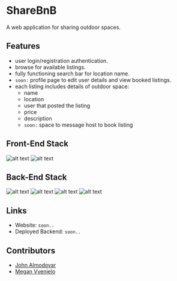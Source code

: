 # ShareBnB

A web application for sharing outdoor spaces.

## Features

- user login/registration authentication.
- browse for available listings.
- fully functioning search bar for location name.
- `soon:` profile page to edit user details and view booked listings.
- each listing includes details of outdoor space:
  - name
  - location
  - user that posted the listing
  - price
  - description
  - `soon:` space to message host to book listing

## Front-End Stack

![alt text](https://img.shields.io/badge/React-20232A?style=for-the-badge&logo=react&logoColor=61DAFB)
![alt text](https://img.shields.io/badge/Bootstrap-563D7C?style=for-the-badge&logo=bootstrap&logoColor=white)

## Back-End Stack

![alt text](https://img.shields.io/badge/Node.js-43853D?style=for-the-badge&logo=node.js&logoColor=white)
![alt text](https://img.shields.io/badge/Express.js-404D59?style=for-the-badge)
![alt text](https://img.shields.io/badge/Amazon_AWS-FF9900?style=for-the-badge&logo=amazonaws&logoColor=white)
![alt text](https://img.shields.io/badge/json%20web%20tokens-323330?style=for-the-badge&logo=json-web-tokens&logoColor=pink)

## Links

- Website: `soon..`
- Deployed Backend: `soon..`

## Contributors

- [John Almodovar](https://github.com/johnalmodovar)
- [Megan Vyenielo](https://github.com/mvyenielo)
